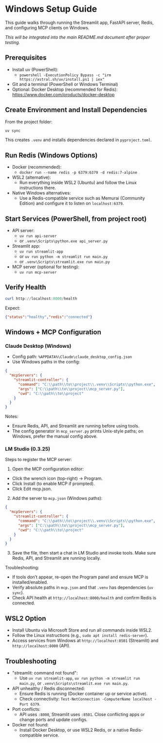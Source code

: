 # Windows Setup Guide

This guide walks through running the Streamlit app, FastAPI server, Redis, and configuring MCP clients on Windows.

*This will be integrated into the main README.md document after proper testing.*

## Prerequisites

- Install uv (PowerShell):
  - `powershell -ExecutionPolicy Bypass -c "irm https://astral.sh/uv/install.ps1 | iex"`
- Git and a terminal (PowerShell or Windows Terminal)
- Optional: Docker Desktop (recommended for Redis): https://www.docker.com/products/docker-desktop

## Create Environment and Install Dependencies

From the project folder:

```powershell
uv sync
```

This creates `.venv` and installs dependencies declared in `pyproject.toml`.

## Run Redis (Windows Options)

- Docker (recommended):
  - `docker run --name redis -p 6379:6379 -d redis:7-alpine`
- WSL2 (alternative):
  - Run everything inside WSL2 (Ubuntu) and follow the Linux instructions there.
- Native Windows alternatives:
  - Use a Redis-compatible service such as Memurai (Community Edition) and configure it to listen on `localhost:6379`.

## Start Services (PowerShell, from project root)

- API server:
  - `uv run api-server`
  - or `.venv\Scripts\python.exe api_server.py`
- Streamlit app:
  - `uv run streamlit-app`
  - or `uv run python -m streamlit run main.py`
  - or `.venv\Scripts\streamlit.exe run main.py`
- MCP server (optional for testing):
  - `uv run mcp-server`

## Verify Health

```powershell
curl http://localhost:8000/health
```

Expect:

```json
{"status":"healthy","redis":"connected"}
```

## Windows + MCP Configuration

### Claude Desktop (Windows)

- Config path: `%APPDATA%\Claude\claude_desktop_config.json`
- Use Windows paths in the config:

```json
{
  "mcpServers": {
    "streamlit-controller": {
      "command": "C:\\path\\to\\project\\.venv\\Scripts\\python.exe",
      "args": ["C:\\path\\to\\project\\mcp_server.py"],
      "cwd": "C:\\path\\to\\project"
    }
  }
}
```

Notes:
- Ensure Redis, API, and Streamlit are running before using tools.
- The config generator in `mcp_server.py` prints Unix-style paths; on Windows, prefer the manual config above.

### LM Studio (0.3.25)

Steps to register the MCP server:

1) Open the MCP configuration editor:
- Click the wrench icon (top-right) → Program.
- Click Install (to enable MCP if prompted).
- Click Edit mcp.json.

2) Add the server to `mcp.json` (Windows paths):

```json
{
  "mcpServers": {
    "streamlit-controller": {
      "command": "C:\\path\\to\\project\\.venv\\Scripts\\python.exe",
      "args": ["C:\\path\\to\\project\\mcp_server.py"],
      "cwd": "C:\\path\\to\\project"
    }
  }
}
```

3) Save the file, then start a chat in LM Studio and invoke tools. Make sure Redis, API, and Streamlit are running locally.

Troubleshooting:
- If tools don’t appear, re-open the Program panel and ensure MCP is installed/enabled.
- Verify absolute paths in `mcp.json` and that `.venv` has dependencies (`uv sync`).
- Check API health at `http://localhost:8000/health` and confirm Redis is connected.

## WSL2 Option

- Install Ubuntu via Microsoft Store and run all commands inside WSL2.
- Follow the Linux instructions (e.g., `sudo apt install redis-server`).
- Access services from Windows at `http://localhost:8501` (Streamlit) and `http://localhost:8000` (API).

## Troubleshooting

- "streamlit: command not found":
  - Use `uv run streamlit-app`, `uv run python -m streamlit run main.py`, or `.venv\Scripts\streamlit.exe run main.py`.
- API unhealthy / Redis disconnected:
  - Ensure Redis is running (Docker container up or service active).
  - Check connectivity: `Test-NetConnection -ComputerName localhost -Port 6379`.
- Port conflicts:
  - API uses `:8000`, Streamlit uses `:8501`. Close conflicting apps or change ports and update configs.
- Docker not found:
  - Install Docker Desktop, or use WSL2 Redis, or a native Redis-compatible service.

